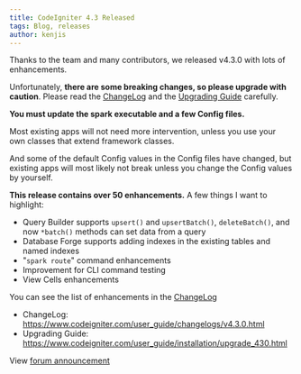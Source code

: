 ```yaml
---
title: CodeIgniter 4.3 Released
tags: Blog, releases
author: kenjis
---
```


Thanks to the team and many contributors, we released v4.3.0 with lots of enhancements.

Unfortunately, **there are some breaking changes, so please upgrade with caution**.
Please read the [ChangeLog](https://www.codeigniter.com/user_guide/changelogs/v4.3.0.html) and the [Upgrading Guide](https://www.codeigniter.com/user_guide/installation/upgrade_430.html) carefully.

**You must update the spark executable and a few Config files.**

Most existing apps will not need more intervention, unless you use your own classes that extend framework classes.

And some of the default Config values in the Config files have changed, but existing apps will most likely not break unless you change the Config values by yourself.

**This release contains over 50 enhancements.** A few things I want to highlight:

- Query Builder supports `upsert()` and `upsertBatch()`, `deleteBatch()`, and now `*batch()` methods can set data from a query
- Database Forge supports adding indexes in the existing tables and named indexes
- "`spark route`" command enhancements
- Improvement for CLI command testing
- View Cells enhancements

You can see the list of enhancements in the [ChangeLog](https://www.codeigniter.com/user_guide/changelogs/v4.3.0.html#enhancements)

- ChangeLog: <https://www.codeigniter.com/user_guide/changelogs/v4.3.0.html>
- Upgrading Guide: <https://www.codeigniter.com/user_guide/installation/upgrade_430.html>

View [forum announcement](https://forum.codeigniter.com/showthread.php?tid=86096)
